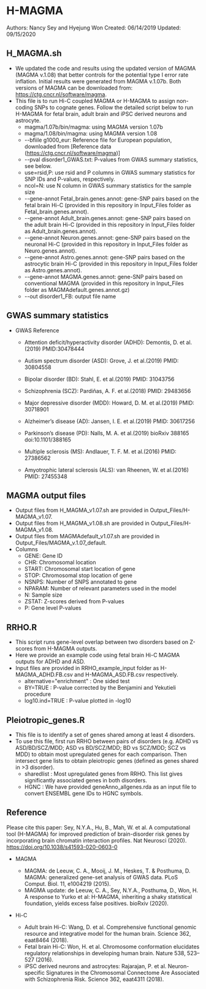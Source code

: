 # H-MAGMA
Authors: Nancy Sey and Hyejung Won
Created: 06/14/2019 
Updated: 09/15/2020 

## H_MAGMA.sh
* We updated the code and results using the updated version of MAGMA (MAGMA v.1.08) that better controls for the potential type I error rate inflation. Initial results were generated from MAGMA v.1.07b. Both versions of MAGMA can be downloaded from: https://ctg.cncr.nl/software/magma. 
* This file is to run Hi-C coupled MAGMA or H-MAGMA to assign non-coding SNPs to cognate genes. Follow the detailed script below to run H-MAGMA for fetal brain, adult brain and iPSC derived neurons and astrocyte.
   - magma/1.07b/bin/magma: using MAGMA version 1.07b 
   - magma/1.08/bin/magma: using MAGMA version 1.08
   - --bfiile g1000_eur: Reference file for European population, downloaded from [Reference data (https://ctg.cncr.nl/software/magma)]
   - --pval disorder1_GWAS.txt: P-values from GWAS summary statistics, see below. 
   - use=rsid,P: use rsid and P columns in GWAS summary statistics for SNP IDs and P-values, respectively.
   - ncol=N: use N column in GWAS summary statistics for the sample size
   - --gene-annot Fetal_brain.genes.annot: gene-SNP pairs based on the fetal brain Hi-C (provided in this repository in Input_Files folder as Fetal_brain.genes.annot).
   - --gene-annot Adult_brain.genes.annot: gene-SNP pairs based on the adult brain Hi-C (provided in this repository in Input_Files folder as Adult_brain.genes.annot).
   - --gene-annot Neuron.genes.annot: gene-SNP pairs based on the neuronal Hi-C (provided in this repository in Input_Files folder as Neuro.genes.annot).
   - --gene-annot Astro.genes.annot: gene-SNP pairs based on the astrocytic brain Hi-C (provided in this repository in Input_Files folder as Astro.genes.annot).
   - --gene-annot MAGMA.genes.annot: gene-SNP pairs based on conventional MAGMA (provided in this repository in Input_Files folder as MAGMAdefault.genes.annot.gz)
   - --out disorder1_FB: output file name

## GWAS summary statistics
* GWAS Reference
   - Attention deficit/hyperactivity disorder (ADHD): Demontis, D. et al.(2019) PMID:30478444

   - Autism spectrum disorder (ASD): Grove, J. et al.(2019) PMID: 30804558 

   - Bipolar disorder (BD): Stahl, E. et al.(2019) PMID: 31043756

   - Schizophrenia (SCZ): Pardiñas, A. F. et al.(2018) PMID: 29483656 

   - Major depressive disorder (MDD): Howard, D. M. et al.(2019) PMID: 30718901 

   - Alzheimer’s disease (AD): Jansen, I. E. et al.(2019) PMID: 30617256
 
   - Parkinson’s disease (PD): Nalls, M. A. et al.(2019) bioRxiv 388165 doi:10.1101/388165

   - Multiple sclerosis (MS): Andlauer, T. F. M. et al.(2016) PMID: 27386562

   - Amyotrophic lateral sclerosis (ALS): van Rheenen, W. et al.(2016) PMID: 27455348


## MAGMA output files 
* Output files from H_MAGMA_v1.07.sh are provided in Output_Files/H-MAGMA_v1.07.
* Output files from H_MAGMA_v1.08.sh are provided in Output_Files/H-MAGMA_v1.08.
* Output files from MAGMAdefault_v1.07.sh are provided in Output_Files/MAGMA_v.1.07_default.
* Columns
   - GENE: Gene ID
   - CHR: Chromosomal location
   - START: Chromosomal start location of gene
   - STOP: Chromosomal stop location of gene
   - NSNPS: Number of SNPS annotated to gene
   - NPARAM: Number of relevant parameters used in the model
   - N: Sample size
   - ZSTAT: Z-scores derived from P-values
   - P: Gene level P-values 
   
## RRHO.R
* This script runs gene-level overlap between two disorders based on Z-scores from H-MAGMA outputs. 
* Here we provide an example code using fetal brain Hi-C MAGMA outputs for ADHD and ASD. 
* Input files are provided in RRHO_example_input folder as H-MAGMA_ADHD.FB.csv and H-MAGMA_ASD.FB.csv respectively.
   -  alternative="enrichment" : One sided test 
   -  BY=TRUE : P-value corrected by the Benjamini and Yekutieli procedure
   -  log10.ind=TRUE : P-value plotted in -log10

## Pleiotropic_genes.R
* This file is to identify a set of genes shared among at least 4 disorders. 
* To use this file, first run RRHO between pairs of disorders (e.g. ADHD vs ASD/BD/SCZ/MDD; ASD vs BD/SCZ/MDD; BD vs SCZ/MDD; SCZ vs MDD) to obtain most upregulated genes for each comparison. Then intersect gene lists to obtain pleiotropic genes (defined as genes shared in >3 disorder). 
   - sharedlist : Most upregulated genes from RRHO. This list gives significantly associated genes in both disorders.
   - HGNC : We have provided geneAnno_allgenes.rda as an input file to convert ENSEMBL gene IDs to HGNC symbols. 
               
## Reference
Please cite this paper: Sey, N.Y.A., Hu, B., Mah, W. et al. A computational tool (H-MAGMA) for improved prediction of brain-disorder risk genes by incorporating brain chromatin interaction profiles. Nat Neurosci (2020). https://doi.org/10.1038/s41593-020-0603-0

* MAGMA
   - MAGMA: de Leeuw, C. A., Mooij, J. M., Heskes, T. & Posthuma, D. MAGMA: generalized gene-set analysis of GWAS data. PLoS Comput. Biol. 11, e1004219 (2015).
   - MAGMA update: de Leeuw, C. A., Sey, N.Y.A., Posthuma, D., Won, H. A response to Yurko et al: H-MAGMA, inheriting a shaky statistical foundation, yields excess false positives. bioRxiv (2020).

* Hi-C
   - Adult brain Hi-C: Wang, D. et al. Comprehensive functional genomic resource and integrative model for the human brain. Science 362, eaat8464 (2018).
   - Fetal brain Hi-C: Won, H. et al. Chromosome conformation elucidates regulatory relationships in developing human brain. Nature 538, 523–527 (2016).
   - iPSC derived neurons and astrocytes: Rajarajan, P. et al. Neuron-specific Signatures in the Chromosomal Connectome Are Associated with Schizophrenia Risk. Science 362, eaat4311 (2018).

